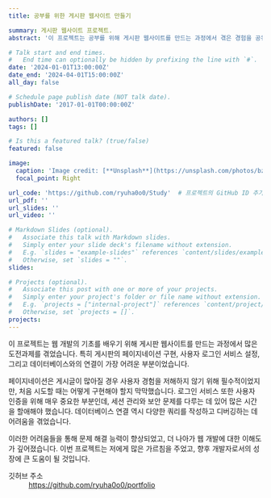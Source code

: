 ```yaml
---
title: 공부를 위한 게시판 웹사이트 만들기

summary: 게시판 웹사이트 프로젝트.
abstract: '이 프로젝트는 공부를 위해 게시판 웹사이트를 만드는 과정에서 겪은 경험을 공유합니다. 게시판의 페이지네이션, 로그인 서비스, 데이터베이스 연결이 특히 어려웠습니다. 이러한 도전들을 극복하면서 많은 것을 배우고 성장할 수 있었습니다. 이 프로젝트를 통해 웹 개발의 다양한 측면을 이해하고, 실질적인 문제 해결 능력을 기를 수 있었습니다.'

# Talk start and end times.
#   End time can optionally be hidden by prefixing the line with `#`.
date: '2024-01-01T13:00:00Z'
date_end: '2024-04-01T15:00:00Z'
all_day: false

# Schedule page publish date (NOT talk date).
publishDate: '2017-01-01T00:00:00Z'

authors: []
tags: []

# Is this a featured talk? (true/false)
featured: false

image:
  caption: 'Image credit: [**Unsplash**](https://unsplash.com/photos/bzdhc5b3Bxs)'
  focal_point: Right

url_code: 'https://github.com/ryuha0o0/Study'  # 프로젝트의 GitHub ID 추가
url_pdf: ''
url_slides: ''
url_video: ''

# Markdown Slides (optional).
#   Associate this talk with Markdown slides.
#   Simply enter your slide deck's filename without extension.
#   E.g. `slides = "example-slides"` references `content/slides/example-slides.md`.
#   Otherwise, set `slides = ""`.
slides:

# Projects (optional).
#   Associate this post with one or more of your projects.
#   Simply enter your project's folder or file name without extension.
#   E.g. `projects = ["internal-project"]` references `content/project/deep-learning/index.md`.
#   Otherwise, set `projects = []`.
projects:
---
```


이 프로젝트는 웹 개발의 기초를 배우기 위해 게시판 웹사이트를 만드는 과정에서 많은 도전과제를 겪었습니다. 특히 게시판의 페이지네이션 구현, 사용자 로그인 서비스 설정, 그리고 데이터베이스와의 연결이 가장 어려운 부분이었습니다.

페이지네이션은 게시글이 많아질 경우 사용자 경험을 저해하지 않기 위해 필수적이었지만, 처음 시도할 때는 어떻게 구현해야 할지 막막했습니다. 로그인 서비스 또한 사용자 인증을 위해 매우 중요한 부분인데, 세션 관리와 보안 문제를 다루는 데 있어 많은 시간을 할애해야 했습니다. 데이터베이스 연결 역시 다양한 쿼리를 작성하고 디버깅하는 데 어려움을 겪었습니다.

이러한 어려움들을 통해 문제 해결 능력이 향상되었고, 더 나아가 웹 개발에 대한 이해도가 깊어졌습니다. 이번 프로젝트는 저에게 많은 가르침을 주었고, 향후 개발자로서의 성장에 큰 도움이 될 것입니다.

<dl>
    <dt>깃허브 주소</dt>
    <dd><a href="https://github.com/ryuha0o0/portfolio" target="_blank">https://github.com/ryuha0o0/portfolio</a></dd>
</dl>
